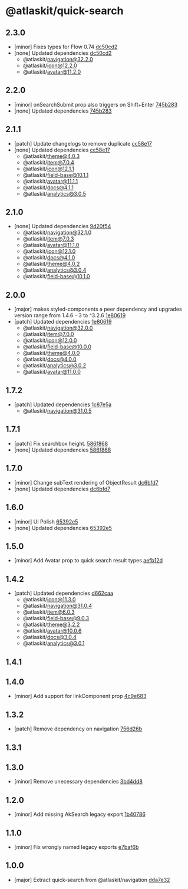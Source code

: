 # @atlaskit/quick-search

## 2.3.0
- [minor] Fixes types for Flow 0.74 [dc50cd2](https://bitbucket.org/atlassian/atlaskit-mk-2/commits/dc50cd2)
- [none] Updated dependencies [dc50cd2](https://bitbucket.org/atlassian/atlaskit-mk-2/commits/dc50cd2)
  - @atlaskit/navigation@32.2.0
  - @atlaskit/icon@12.2.0
  - @atlaskit/avatar@11.2.0

## 2.2.0
- [minor] onSearchSubmit prop also triggers on Shift+Enter [745b283](https://bitbucket.org/atlassian/atlaskit-mk-2/commits/745b283)
- [none] Updated dependencies [745b283](https://bitbucket.org/atlassian/atlaskit-mk-2/commits/745b283)

## 2.1.1
- [patch] Update changelogs to remove duplicate [cc58e17](https://bitbucket.org/atlassian/atlaskit-mk-2/commits/cc58e17)
- [none] Updated dependencies [cc58e17](https://bitbucket.org/atlassian/atlaskit-mk-2/commits/cc58e17)
  - @atlaskit/theme@4.0.3
  - @atlaskit/item@7.0.4
  - @atlaskit/icon@12.1.1
  - @atlaskit/field-base@10.1.1
  - @atlaskit/avatar@11.1.1
  - @atlaskit/docs@4.1.1
  - @atlaskit/analytics@3.0.5

## 2.1.0
- [none] Updated dependencies [9d20f54](https://bitbucket.org/atlassian/atlaskit-mk-2/commits/9d20f54)
  - @atlaskit/navigation@32.1.0
  - @atlaskit/item@7.0.3
  - @atlaskit/avatar@11.1.0
  - @atlaskit/icon@12.1.0
  - @atlaskit/docs@4.1.0
  - @atlaskit/theme@4.0.2
  - @atlaskit/analytics@3.0.4
  - @atlaskit/field-base@10.1.0

## 2.0.0
- [major] makes styled-components a peer dependency and upgrades version range from 1.4.6 - 3 to ^3.2.6 [1e80619](https://bitbucket.org/atlassian/atlaskit-mk-2/commits/1e80619)
- [patch] Updated dependencies [1e80619](https://bitbucket.org/atlassian/atlaskit-mk-2/commits/1e80619)
  - @atlaskit/navigation@32.0.0
  - @atlaskit/item@7.0.0
  - @atlaskit/icon@12.0.0
  - @atlaskit/field-base@10.0.0
  - @atlaskit/theme@4.0.0
  - @atlaskit/docs@4.0.0
  - @atlaskit/analytics@3.0.2
  - @atlaskit/avatar@11.0.0

## 1.7.2
- [patch] Updated dependencies [1c87e5a](https://bitbucket.org/atlassian/atlaskit-mk-2/commits/1c87e5a)
  - @atlaskit/navigation@31.0.5

## 1.7.1
- [patch] Fix searchbox height. [586f868](https://bitbucket.org/atlassian/atlaskit-mk-2/commits/586f868)
- [none] Updated dependencies [586f868](https://bitbucket.org/atlassian/atlaskit-mk-2/commits/586f868)

## 1.7.0
- [minor] Change subText rendering of ObjectResult [dc6bfd7](https://bitbucket.org/atlassian/atlaskit-mk-2/commits/dc6bfd7)
- [none] Updated dependencies [dc6bfd7](https://bitbucket.org/atlassian/atlaskit-mk-2/commits/dc6bfd7)

## 1.6.0
- [minor] UI Polish [65392e5](https://bitbucket.org/atlassian/atlaskit-mk-2/commits/65392e5)
- [none] Updated dependencies [65392e5](https://bitbucket.org/atlassian/atlaskit-mk-2/commits/65392e5)

## 1.5.0
- [minor] Add Avatar prop to quick search result types [aefb12d](https://bitbucket.org/atlassian/atlaskit-mk-2/commits/aefb12d)

## 1.4.2
- [patch] Updated dependencies [d662caa](https://bitbucket.org/atlassian/atlaskit-mk-2/commits/d662caa)
  - @atlaskit/icon@11.3.0
  - @atlaskit/navigation@31.0.4
  - @atlaskit/item@6.0.3
  - @atlaskit/field-base@9.0.3
  - @atlaskit/theme@3.2.2
  - @atlaskit/avatar@10.0.6
  - @atlaskit/docs@3.0.4
  - @atlaskit/analytics@3.0.1

## 1.4.1

## 1.4.0
- [minor] Add support for linkComponent prop [4c9e683](https://bitbucket.org/atlassian/atlaskit-mk-2/commits/4c9e683)

## 1.3.2
- [patch] Remove dependency on navigation [756d26b](https://bitbucket.org/atlassian/atlaskit-mk-2/commits/756d26b)

## 1.3.1

## 1.3.0
- [minor] Remove unecessary dependencies [3bd4dd8](https://bitbucket.org/atlassian/atlaskit-mk-2/commits/3bd4dd8)

## 1.2.0
- [minor] Add missing AkSearch legacy export [1b40786](https://bitbucket.org/atlassian/atlaskit-mk-2/commits/1b40786)

## 1.1.0
- [minor] Fix wrongly named legacy exports [e7baf6b](https://bitbucket.org/atlassian/atlaskit-mk-2/commits/e7baf6b)

## 1.0.0
- [major] Extract quick-search from @atlaskit/navigation [dda7e32](https://bitbucket.org/atlassian/atlaskit-mk-2/commits/dda7e32)
